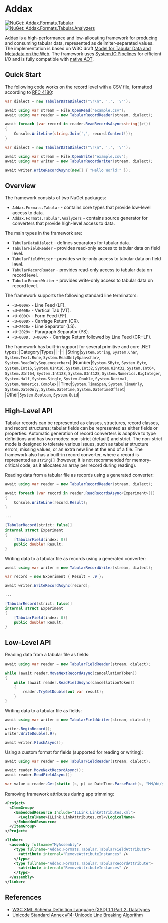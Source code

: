 # Addax

[![NuGet: Addax.Formats.Tabular](https://img.shields.io/nuget/vpre/Addax.Formats.Tabular.svg?style=flat&label=Addax.Formats.Tabular)](https://www.nuget.org/packages/Addax.Formats.Tabular)
[![NuGet: Addax.Formats.Tabular.Analyzers](https://img.shields.io/nuget/vpre/Addax.Formats.Tabular.svg?style=flat&label=Addax.Formats.Tabular.Analyzers)](https://www.nuget.org/packages/Addax.Formats.Tabular.Analyzers)

Addax is a high-performance and low-allocating framework for producing and consuming tabular data, represented as delimiter-separated values. The implementation is based on W3C draft [Model for Tabular Data and Metadata on the Web](https://w3c.github.io/csvw/syntax). The framework uses [System.IO.Pipelines](https://learn.microsoft.com/en-us/dotnet/standard/io/pipelines) for efficient I/O and is fully compatible with [native AOT](https://learn.microsoft.com/en-us/dotnet/core/deploying/native-aot).

## Quick Start

The following code works on the record level with a CSV file, formatted according to [RFC 4180](https://ietf.org/rfc/rfc4180.html):

```cs
var dialect = new TabularDataDialect("\r\n", ',', '\"');

await using var stream = File.OpenRead("example.csv");
await using var reader = new TabularRecordReader(stream, dialect);

await foreach (var record in reader.ReadRecordsAsync<string[]>())
{
    Console.WriteLine(string.Join(',', record.Content!));
}
```
```cs
var dialect = new TabularDataDialect("\r\n", ',', '\"');

await using var stream = File.OpenWrite("example.csv");
await using var writer = new TabularRecordWriter(stream, dialect);

await writer.WriteRecordAsync(new[] { "Hello World!" });
```

## Overview

The framework consists of two NuGet packages:
- `Addax.Formats.Tabular` - contains core types that provide low-level access to data.
- `Addax.Formats.Tabular.Analyzers` - contains source generator for converters that provide high-level access to data.

The main types in the framework are:
- `TabularDataDialect` - defines separators for tabular data.
- `TabularFieldReader` - provides read-only access to tabular data on field level.
- `TabularFieldWriter` - provides write-only access to tabular data on field level.
- `TabularRecordReader` - provides read-only access to tabular data on record level.
- `TabularRecordWriter` - provides write-only access to tabular data on record level.

The framework supports the following standard line terminators:
- `<U+000A>` - Line Feed (LF).
- `<U+000B>` - Vertical Tab (VT).
- `<U+000C>` - Form Feed (FF).
- `<U+000D>` - Carriage Return (CR).
- `<U+2028>` - Line Separator (LS).
- `<U+2029>` - Paragraph Separator (PS).
- `<U+000D, U+000A>` - Carriage Return followed by Line Feed (CR+LF).

The framework has built-in support for several primitive and core .NET types:
|Category|Types|
|-|-|
|String|`System.String`, `System.Char`, `System.Text.Rune`, `System.ReadOnlySpan<char>`, `System.ReadOnlySequence<char>`|
|Number|`System.SByte`, `System.Byte`, `System.Int16`, `System.UInt16`, `System.Int32`, `System.UInt32`, `System.Int64`, `System.UInt64`, `System.Int128`, `System.UInt128`, `System.Numerics.BigInteger`, `System.Half`, `System.Single`, `System.Double`, `System.Decimal`, `System.Numerics.Complex`|
|Time|`System.TimeSpan`, `System.TimeOnly`, `System.DateOnly`, `System.DateTime`, `System.DateTimeOffset`|
|Other|`System.Boolean`, `System.Guid`|

## High-Level API

Tabular records can be represented as classes, structures, record classes, and record structures; tabular fields can be represented as either fields or properties. Automatic generation of record converters is adaptive to type definitions and has two modes: non-strict (default) and strict. The non-strict mode is designed to tolerate various issues, such as tabular structure errors, missing values, or an extra new line at the end of a file. The framework also has a built-in record converter, where a record is represented as `string[]` (however, it is not recommended for memory-critical code, as it allocates an array per record during reading).

Reading data from a tabular file as records using a generated converter:

```cs
await using var reader = new TabularRecordReader(stream, dialect);

await foreach (var record in reader.ReadRecordsAsync<Experiment>())
{
    Console.WriteLine(record.Result);
}

...

[TabularRecord(strict: false)]
internal struct Experiment
{
    [TabularField(index: 0)]
    public double? Result;
}
```

Writing data to a tabular file as records using a generated converter:

```cs
await using var writer = new TabularRecordWriter(stream, dialect);

var record = new Experiment { Result = .9 };

await writer.WriteRecordAsync(record);

...

[TabularRecord(strict: false)]
internal struct Experiment
{
    [TabularField(index: 0)]
    public double? Result;
}
```

## Low-Level API

Reading data from a tabular file as fields:

```cs
await using var reader = new TabularFieldReader(stream, dialect);

while (await reader.MoveNextRecordAsync(cancellationToken))
{
    while (await reader.ReadFieldAsync(cancellationToken))
    {
        reader.TryGetDouble(out var result);
    }
}
```

Writing data to a tabular file as fields:

```cs
await using var writer = new TabularFieldWriter(stream, dialect);

writer.BeginRecord();
writer.WriteDouble(.9);

await writer.FlushAsync();
```

Using a custom format for fields (supported for reading or writing):

```cs
await using var reader = new TabularFieldReader(stream, dialect);

await reader.MoveNextRecordAsync();
await reader.ReadFieldAsync();

var value = reader.Get(static (s, p) => DateTime.ParseExact(s, "MM/dd/yyyy", p));
```

Removing framework attributes during app trimming:

```xml
<Project>
  <ItemGroup>
    <EmbeddedResource Include="ILLink.LinkAttributes.xml">
      <LogicalName>ILLink.LinkAttributes.xml</LogicalName>
    </EmbeddedResource>
  </ItemGroup>
</Project>
```
```xml
<linker>
  <assembly fullname="MyAssembly">
    <type fullname="Addax.Formats.Tabular.TabularFieldAttribute">
      <attribute internal="RemoveAttributeInstances" />
    </type>
    <type fullname="Addax.Formats.Tabular.TabularRecordAttribute">
      <attribute internal="RemoveAttributeInstances" />
    </type>
  </assembly>
</linker>
```

## References

- [W3C XML Schema Definition Language (XSD) 1.1 Part 2: Datatypes](https://w3.org/tr/2012/rec-xmlschema11-2-20120405)
- [Unicode Standard Annex #14: Unicode Line Breaking Algorithm](https://www.unicode.org/reports/tr14/tr14-49.html)
